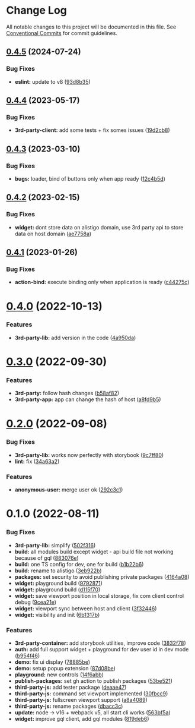 # Change Log

All notable changes to this project will be documented in this file.
See [Conventional Commits](https://conventionalcommits.org) for commit guidelines.

## [0.4.5](https://github.com/alistigo/core/compare/@alistigo/third-party-js-types@0.4.4...@alistigo/third-party-js-types@0.4.5) (2024-07-24)

### Bug Fixes

- **eslint:** update to v8 ([93d8b35](https://github.com/alistigo/core/commit/93d8b35893b96c36ba4f6b84442c9eab32360424))

## [0.4.4](https://github.com/alistigo/core/compare/@alistigo/third-party-js-types@0.4.3...@alistigo/third-party-js-types@0.4.4) (2023-05-17)

### Bug Fixes

- **3rd-party-client:** add some tests + fix somes issues ([19d2cb8](https://github.com/alistigo/core/commit/19d2cb8bdf9d1a7b15825e73b57cfeddde3ddf6a))

## [0.4.3](https://github.com/alistigo/core/compare/@alistigo/third-party-js-types@0.4.2...@alistigo/third-party-js-types@0.4.3) (2023-03-10)

### Bug Fixes

- **bugs:** loader, bind of buttons only when app ready ([12c4b5d](https://github.com/alistigo/core/commit/12c4b5d48cbac6e1ad3a53773db990114373afff))

## [0.4.2](https://github.com/alistigo/core/compare/@alistigo/third-party-js-types@0.4.1...@alistigo/third-party-js-types@0.4.2) (2023-02-15)

### Bug Fixes

- **widget:** dont store data on alistigo domain, use 3rd party api to store data on host domain ([ae7758a](https://github.com/alistigo/core/commit/ae7758a925e3303ca65e5865ad1cdf676501905b))

## [0.4.1](https://github.com/alistigo/core/compare/@alistigo/third-party-js-types@0.4.0...@alistigo/third-party-js-types@0.4.1) (2023-01-26)

### Bug Fixes

- **action-bind:** execute binding only when application is ready ([c44275c](https://github.com/alistigo/core/commit/c44275c9aaff5c3e22bcbe5ce479ebc2367e737f))

# [0.4.0](https://github.com/alistigo/core/compare/@alistigo/third-party-js-types@0.3.0...@alistigo/third-party-js-types@0.4.0) (2022-10-13)

### Features

- **3rd-party-lib:** add version in the code ([4a950da](https://github.com/alistigo/core/commit/4a950da0bc75047f5ed32b3a17371a85ee6d31bd))

# [0.3.0](https://github.com/alistigo/core/compare/@alistigo/third-party-js-types@0.2.0...@alistigo/third-party-js-types@0.3.0) (2022-09-30)

### Features

- **3rd-party:** follow hash changes ([b58af82](https://github.com/alistigo/core/commit/b58af82ea1f6721e0088c5f833482ce17fa1fb18))
- **3rd-party-app:** app can change the hash of host ([a8fd9b5](https://github.com/alistigo/core/commit/a8fd9b5dbe04435a373f58ece2b05f22a2f60fed))

# [0.2.0](https://github.com/alistigo/core/compare/@alistigo/third-party-js-types@0.1.0...@alistigo/third-party-js-types@0.2.0) (2022-09-08)

### Bug Fixes

- **3rd-party-lib:** works now perfectly with storybook ([9c7ff80](https://github.com/alistigo/core/commit/9c7ff80e89c091d54fef02e594e588f576e69cd9))
- **lint:** fix ([34a63a2](https://github.com/alistigo/core/commit/34a63a2d3a5f0a0e8ebe977bbec5e64b1c8be1f2))

### Features

- **anonymous-user:** merge user ok ([292c3c1](https://github.com/alistigo/core/commit/292c3c1498b50b09af43a4e7169b2c1684ddaa0c))

# 0.1.0 (2022-08-11)

### Bug Fixes

- **3rd-party-lib:** simplify ([502f316](https://github.com/alistigo/core/commit/502f316b361d0ca5b2d9db2e2388119ae3631834))
- **build:** all modules build except widget - api build file not working because of gql ([883076e](https://github.com/alistigo/core/commit/883076ea59bdda280f43f123781674961636cf24))
- **build:** one TS config for dev, one for build ([b1b22b6](https://github.com/alistigo/core/commit/b1b22b6743506dc67297f6ac63d97a04a8ed1e66))
- **build:** rename to alistigo ([3eb922b](https://github.com/alistigo/core/commit/3eb922be808f98895eb6f37bdfb5ba514000eeda))
- **packages:** set security to avoid publishing private packages ([4164a08](https://github.com/alistigo/core/commit/4164a08d2b046cc624471892a44cf8ddc250b1a4))
- **widget:** playground build ([9792871](https://github.com/alistigo/core/commit/9792871973038410d3c6cb91c7491e656e0daf72))
- **widget:** playground build ([d115f70](https://github.com/alistigo/core/commit/d115f70ff21174cf48ee5d337dfe6c741a490378))
- **widget:** save viewport position in local storage, fix com client control debug ([9cea21e](https://github.com/alistigo/core/commit/9cea21e5a478ce78659de35d747cf740b1d520a6))
- **widget:** viewport sync between host and client ([3f32446](https://github.com/alistigo/core/commit/3f32446588df633ddf729bf0a6404049171aa080))
- **widget:** visibility and init ([6b1317b](https://github.com/alistigo/core/commit/6b1317bf998665be6da20b7f563882f3a63c44c6))

### Features

- **3rd-party-container:** add storybook utilities, improve code ([3832f78](https://github.com/alistigo/core/commit/3832f7898499dd38379c3270702e5ee9ca0cef4d))
- **auth:** add full support widget + playground for dev user id in dev mode ([b954f46](https://github.com/alistigo/core/commit/b954f462784ba7fc9d2dacfaaf62751d3e07de81))
- **demo:** fix ui display ([78885be](https://github.com/alistigo/core/commit/78885be871044ed6ff97ae6c61ef75adfc3a6ec5))
- **demo:** setup popup extension ([87d08be](https://github.com/alistigo/core/commit/87d08be3a6d90cbd2e8d052693f44b905b08bca0))
- **playground:** new controls ([14f6abb](https://github.com/alistigo/core/commit/14f6abbc51c7b9d223cc832f9891383ac7921ad1))
- **publish-packages:** set gh action to publish packages ([53be521](https://github.com/alistigo/core/commit/53be521b42203e9bafb95af274c42b75b7943eab))
- **third-party-js:** add tester package ([deaae47](https://github.com/alistigo/core/commit/deaae47d0bbfe6cdb905f7240d66bebf7cb5352e))
- **third-party-js:** command set viewport implemented ([30fbcc9](https://github.com/alistigo/core/commit/30fbcc907c0d47aef40b52c848739fcd20e258a1))
- **third-party-js:** fullscreen viewport support ([a8a4089](https://github.com/alistigo/core/commit/a8a408965ce24a5560f84423cf77f970bae5fbac))
- **third-party-js:** rename packages ([dbacc3c](https://github.com/alistigo/core/commit/dbacc3c52bc0b78b0c35f496f298cebf670a2e5f))
- **update:** node -> v16 + webpack v5, all start cli works ([563bf5a](https://github.com/alistigo/core/commit/563bf5a8f6e9ea3b327a075acf8931fb1158f225))
- **widget:** improve gql client, add gql modules ([819deb6](https://github.com/alistigo/core/commit/819deb62687bc4cdda8331f0ea19fadad46c00d9))
